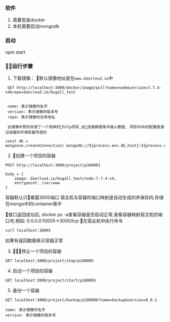 ### 软件
1. 需要安装docker
2. 本机需要启动mongodb

### 启动
npm start

### 运行步骤
1. 下载镜像： 默认镜像地址是在`www.daocloud.io`中

```
 GET http://localhost:3000/docker/image/pull?name=node&version=7.7.4-v4&repo=daocloud.io/bugall_test


 name: 表示镜像的名字
 version: 表示镜像的版本号
 repo: 表示镜像的仓库地址

 此镜像中预先存放了一个简单的http项目,会连接数据库并插入数据, 项目中db的配置是通过容器的环境变量传递的

 ```

 ```
 const db = mongoose.createConnection(`mongodb://${process.env.db_host}:${process.env.db_port}/${process.env.db_name}`);
 ```

2. 创建一个项目的容器
```
POST http://localhost:3000/project/p100001

body = {
    image: daocloud.io/bugall_test/node:7.7.4-v4,
    entrypoint: /var/www
}
```
容器默认只暴露3000端口
宿主机与容器的端口映射是自动生成的并保存的,存储在mongo中的container表中

接口返回成功后, docker ps -a查看容器是否启动正常,查看容器映射宿主机的端口号,例如: 0.0.0.0:10005->3000/tcp
在宿主机中执行命令
```
curl localhost:10005
```
如果有返回数据表示容器正常

3. 停止一个项目的容器
```
GET localhost:3000/project/stop/p100005
```

4. 启动一个项目的容器
```
GET localhost:3000/project/start/p100005
```

5. 备份一个容器
```
GET localhost:3000/project/backup/p100006?name=backup&version=0.0.1

name: 表示镜像的名字
version: 表示镜像的版本号
```
